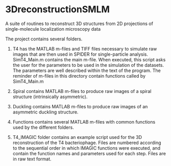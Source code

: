 # 3DreconstructionSMLM
A suite of routines to reconstruct 3D structures from 2D projections of single-molecule localization microscopy data

The project contains several folders.

1) T4 has the MATLAB m-files and TIFF files necessary to simulate raw images that are then used in SPIDER for single-particle analysis.
SimT4_Main.m contains the main m-file. When executed, this script asks the user for the parameters to be used in the simulation of the datasets. The parameters are well described within the text of the program.
The reminder of m-files in this directory contain functions called by SimT4_Main.m

2) Spiral contains MATLAB m-files to produce raw images of a spiral structure (intrinsically asymmetric).

3) Duckling contains MATLAB m-files to produce raw images of an asymmetric duckling structure.

4) Functions contains several MATLAB m-files with common functions used by the different folders.

5) T4_IMAGIC folder contains an example script used for the 3D reconstruction of the T4 bacteriophage.
Files are numbered according to the sequential order in which IMAGIC functions were executed, and contain the function names and parameters used for each step. Files are in raw text format.
